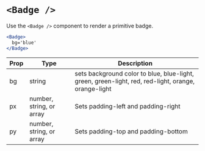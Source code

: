 # `<Badge />`

Use the `<Badge />` component to render a primitive badge.

```jsx
<Badge>
  bg='blue'
</Badge>
```

Prop | Type | Description
---|---|---
bg | string | sets background color to blue, blue-light, green, green-light, red, red-light, orange, orange-light
px | number, string, or array | Sets padding-left and padding-right
py | number, string, or array | Sets padding-top and padding-bottom